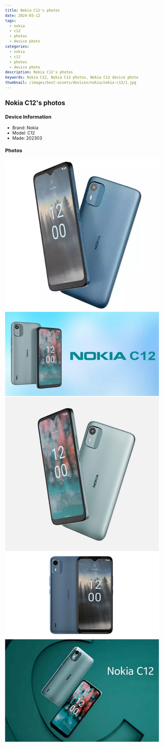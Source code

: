 ```yaml
---
title: Nokia C12's photos
date: 2024-03-12
tags: 
  - nokia
  - c12
  - photos
  - device photo
categories: 
  - nokia
  - c12
  - photos
  - device photo
description: Nokia C12's photos
keywords: Nokia C12, Nokia C12 photos, Nokia C12 device photo
thumbnail: /images/best-assets/devices/nokia/nokia-c12/1.jpg
---
```


## Nokia C12's photos

### Device Information

- Brand: Nokia
- Model: C12
- Made: 202303

### Photos

![/images/best-assets/devices/nokia/nokia-c12/1.jpg](/images/best-assets/devices/nokia/nokia-c12/1.jpg)
![/images/best-assets/devices/nokia/nokia-c12/2.jpg](/images/best-assets/devices/nokia/nokia-c12/2.jpg)
![/images/best-assets/devices/nokia/nokia-c12/3.jpg](/images/best-assets/devices/nokia/nokia-c12/3.jpg)
![/images/best-assets/devices/nokia/nokia-c12/4.jpg](/images/best-assets/devices/nokia/nokia-c12/4.jpg)
![/images/best-assets/devices/nokia/nokia-c12/5.jpg](/images/best-assets/devices/nokia/nokia-c12/5.jpg)
